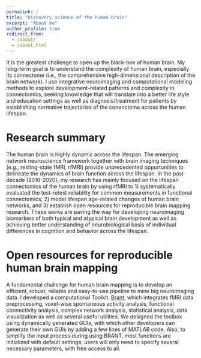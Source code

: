 ```yaml
---
permalink: /
title: "Discovery science of the human brain"
excerpt: "About me"
author_profile: true
redirect_from: 
  - /about/
  - /about.html
---
```


It is the greatest challenge to open up the black-box of human brain. My long-term goal is to understand the complexity of human brain, especially its connectome (i.e., the comprehensive high-dimensional description of the brain network). I use integrative neuroimaging and computational modeling methods to explore development-related patterns and complexity in connectomics, seeking knowledge that will translate into a better life style and education settings as well as diagnosis/treatment for patients by establishing normative trajectories of the conenctome across the human lifespan. 

Research summary
======
The human brain is highly dynamic across the lifespan. The emerging network neuroscience framework together with brain imaging techniques (e.g., resting-state fMRI, rfMRI) provide unprecedented opportunities to delineate the dynamics of brain function across the lifespan. In the past decade (2010-2020), my research has mainly focused on the lifespan connectomics of the human brain by using rfMRI to 1) systematically evaluated the test-retest reliability for common measurements in functional connectomics, 2) model lifespan age-related changes of human brain networks, and 3) establish open resources for reproducible brain mapping research. These works are
paving the way for developing neuroimaging biomarkers of both typical and atypical brain development as well as achieving better understanding of neurobiological basis of individual differences in cognition and behavior across the lifespan.

Open resources for reproducible human brain mapping
======
A fundamental challenge for human brain mapping is to develop an efficient, robust, reliable and easy-to-use pipeline to mine big neuroimaging data. I developed a computational Toolkit. [Brant](http://brant.brainnetome.org/), which integrates fMRI data preprocessing, voxel-wise spontaneous activity analysis, functional connectivity analysis, complex network analysis, statistical analysis, data visualization as well as several useful utilities. We designed the toolbox using dynamically generated GUIs, with which other developers can generate their own GUIs by adding a few lines of MATLAB code. Also, to simplify the input process during using BRANT, most functions are initialized with default settings, users will only need to specify several necessary parameters, with free access to all.


